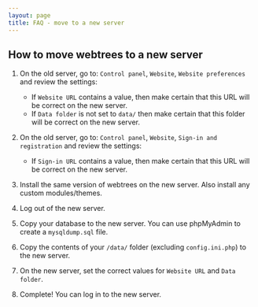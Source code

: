 ```yaml
---
layout: page
title: FAQ - move to a new server
---
```


## How to move webtrees to a new server

1. On the old server, go to: `Control panel`, `Website`, `Website preferences` and review the settings:
    * If `Website URL` contains a value, then make certain that this URL will be correct on the new server.
    * If `Data folder` is not set to `data/` then make certain that this folder will be correct on the new server.

2. On the old server, go to: `Control panel`, `Website`, `Sign-in and registration` and review the settings:
    * If `Sign-in URL` contains a value, then make certain that this URL will be correct on the new server.

3. Install the same version of webtrees on the new server.  Also install any custom modules/themes.

5. Log out of the new server.

6. Copy your database to the new server.  You can use phpMyAdmin to create a `mysqldump.sql` file.

7. Copy the contents of your `/data/` folder (excluding `config.ini.php`) to the new server.

8. On the new server, set the correct values for `Website URL` and `Data folder`.

9. Complete!  You can log in to the new server.
